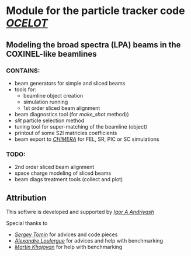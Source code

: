 # Module for the particle tracker code <cite>[OCELOT]</cite>
## Modeling the broad spectra (LPA) beams in the COXINEL-like beamlines

### CONTAINS:
- beam generators for simple and sliced beams
- tools for:
  - beamline object creation
  - simulation running
  - 1st order sliced beam alignment
- beam diagnostics tool (for *make_shot* method))
- *slit* particle selection method
- tuning tool for super-matching of the beamline (object)
- printout of some S2I matricies coefficients
- beam export to <cite>[CHIMERA]</cite> for FEL, SR, PIC or SC simulations

### TODO:
- 2nd order sliced beam alignment
- space charge modeling of sliced beams
- beam diags treatment tools (collect and plot)

## Attribution
This softwre is developed and supported by <cite>[Igor A Andriyash]</cite>

Special thanks to 
- <cite>[Sergey Tomin]</cite> for advices and code pieces 
- <cite>[Alexandre Loulergue]</cite> for advices and help with benchmarking
- <cite>[Martin Khojoyan]</cite> for help with benchmarking

[OCELOT]:https://github.com/hightower8083/chimera
[CHIMERA]:https://github.com/iagapov/ocelot
[Igor A Andriyash]:mailto:igor.andriyash@gmail.com
[Sergey Tomin]:https://github.com/sergey-tomin
[Alexandre Loulergue]:mailto:alexandre.loulergue@synchrotron-soleil.fr
[Martin Khojoyan]:mailto:martinkh@mail.ru
